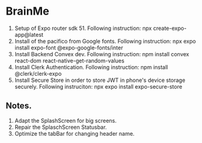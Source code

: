 # BrainMe

1. Setup of Expo router sdk 51. Following instruction: npx create-expo-app@latest
2. Install of the pacifico from Google fonts. Following instruction: npx expo install expo-font @expo-google-fonts/inter
3. Install Backend Convex dev. Following instruction: npm install convex react-dom react-native-get-random-values
4. Install Clerk Authentication. Following instruction: npm install @clerk/clerk-expo
5. Install Secure Store in order to store JWT in phone's device storage securely. Following instruciton: npx expo install expo-secure-store

## Notes.

1. Adapt the SplashScreen for big screens.
2. Repair the SplaschScreen Statusbar.
3. Optimize the tabBar for changing header name.
